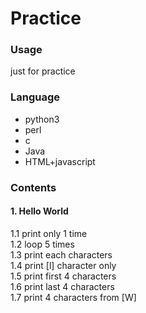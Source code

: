 # Practice

### Usage
just for practice

### Language
* python3
* perl
* c
* Java
* HTML+javascript

### Contents
#### 1. Hello World
 1.1 print only 1 time  
 1.2 loop 5 times  
 1.3 print each characters  
 1.4 print [l] character only  
 1.5 print first 4 characters  
 1.6 print last 4 characters  
 1.7 print 4 characters from [W]  
